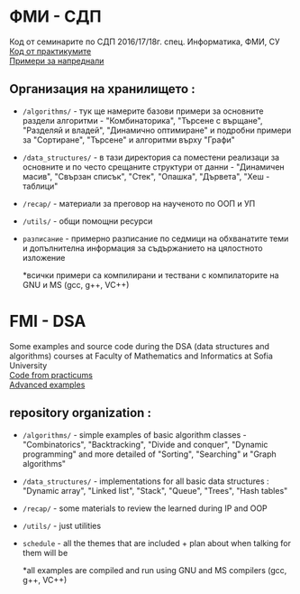 # ФМИ - СДП

Код от семинарите по СДП 2016/17/18г. спец. Информатика, ФМИ, СУ
<br>[Код от практикумите](https://github.com/VasiPeycheva/Data-Structures-and-Algorithms--2018-2019)
<br>[Примери за напреднали](https://github.com/IvanFilipov/modern_c_plus_plus)


## Организация на хранилището :
   * `/algorithms/` - тук ще намерите базови примери за основните раздели алгоритми - 
         "Комбинаторика", "Търсене с върщане", "Разделяй и владей", "Динамично оптимиране"
         и подробни примери за "Сортиране", "Търсене" и алгоритми върху "Графи"

   * `/data_structures/` - в тази директория са поместени реализаци за основните и по често срещаните
         структури от данни - "Динамичен масив", "Свързан списък", "Стек", "Опашка",
         "Дървета", "Хеш - таблици"

   * `/recap/` - материали за преговор на наученото по ООП и УП

   * `/utils/` - общи помощни ресурси

  * `разписание` - примерно разписание по седмици на обхванатите теми и допълнителна информация
         за съдържанието на цялостното изложение

       *всички примери са компилирани и тествани с компилаторите на GNU и MS (gcc, g++, VC++)
# FMI - DSA

Some examples and source code during the DSA (data structures and algorithms) courses at
Faculty of Mathematics and Informatics at Sofia University
<br>[Code from practicums](https://github.com/VasiPeycheva/Data-Structures-and-Algorithms--2018-2019)
<br>[Advanced examples](https://github.com/IvanFilipov/modern_c_plus_plus)

## repository organization :
   * `/algorithms/` - simple examples of basic algorithm classes - 
         "Combinatorics", "Backtracking", "Divide and conquer", "Dynamic programming"
         and more detailed of "Sorting", "Searching" и "Graph algorithms"

   * `/data_structures/` - implementations for all basic data structures : 
         "Dynamic array", "Linked list", "Stack", "Queue",
         "Trees", "Hash tables"

   * `/recap/` - some materials to review the learned during IP and OOP

   * `/utils/` - just utilities

  * `schedule` - all the themes that are included + plan about when talking for them will be

       *all examples are compiled and run using GNU and MS compilers (gcc, g++, VC++)
